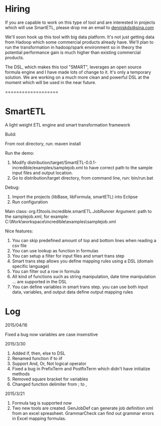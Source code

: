 # Hiring

If you are capable to work on this type of tool and are interested in projects which will use SmartETL, please drop me an email to denniskds@sina.com

We'll soon hook up this tool with big data platform. It's not just getting data from Hadoop which some commercial products already have. We'll plan to run the transformation in hadoop/spark environment so in theory the potential performance gain is much higher than existing commercial products. 

The DSL, which makes this tool "SMART", leverages an open source formula engine and I have made lots of change to it. It's only a temporary solution. We are working on a much more clean and powerful DSL at the moment which will be used in the near future.

===================
# SmartETL
A light weight ETL engine and smart transformation framework

Build:

From root directory, run: maven install

Run the demo:
1. Modify distribution/target/SmartETL-0.0.1-incredible/examples/samplejob.xml to have correct path to the sample input files and output location.
2. Go to distribution/target directory, from command line, run: bin/run.bat

Debug:

1. Import the projects (libBase, libFormula, smartETL) into Eclipse
2. Run configuration

Main class: org.f3tools.incredible.smartETL.JobRunner
Argument: path to the samplejob.xml, for example: C:\Work\workspace\incredible\examples\samplejob.xml

Nice features:

1. You can skip predefined amount of top and bottom lines when reading a csv file
2. You can use lookup as function in formulas
3. You can setup a filter for input files and smart trans step
4. Smart trans step allows you define mapping rules using a DSL (domain specific language)
5. You can filter out a row in formula
6. All kind of functions such as string manipulation, date time manipulation ... are supported in the DSL
7. You can define variables in smart trans step. you can use both input data, variables, and output data define output mapping rules

# Log

2015/04/16

Fixed a bug now variables are case insensitive

2015/3/30

1. Added if, then, else to DSL
2. Renamed function if to iif
3. Support And, Or, Not logical operator
4. Fixed a bug in PrefixTerm and PostfixTerm which didn't have initialize methods
5. Removed square bracket for variables
6. Changed function delimiter from ; to ,

2015/3/21

1. Formula tag is supported now
2. Two new tools are created. GenJobDef can generate job definition xml from an excel spreasheet. GrammarCheck can find out grammar errors in Excel mapping formulas.
